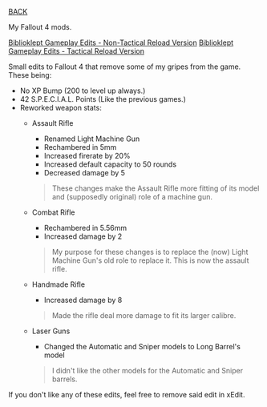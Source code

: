 
[BACK](..)

My Fallout 4 mods. 

[Biblioklept Gameplay Edits - Non-Tactical Reload Version](./dl/bge/notr/BibliokleptGameplayEdits.esp)
[Biblioklept Gameplay Edits - Tactical Reload Version](./dl/bge/tr/BibliokleptGameplayEdits.esp)

Small edits to Fallout 4 that remove some of my gripes from the game. These being: 
- No XP Bump (200 to level up always.)
- 42 S.P.E.C.I.A.L. Points (Like the previous games.)
- Reworked weapon stats:
	- Assault Rifle 
		- Renamed Light Machine Gun
		- Rechambered in 5mm
		- Increased firerate by 20%
		- Increased default capacity to 50 rounds
		- Decreased damage by 5
		
		> These changes make the Assault Rifle more fitting of its model and (supposedly original) role of a machine gun.
		
	- Combat Rifle 
		- Rechambered in 5.56mm 
		- Increased damage by 2
		
		> My purpose for these changes is to replace the (now) Light Machine Gun's old role to replace it. This is now the assault rifle.
		
	- Handmade Rifle
		- Increased damage by 8
		
		> Made the rifle deal more damage to fit its larger calibre.
		
	- Laser Guns
		- Changed the Automatic and Sniper models to Long Barrel's model
		
		> I didn't like the other models for the Automatic and Sniper barrels.

If you don't like any of these edits, feel free to remove said edit in xEdit.
